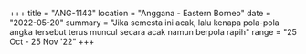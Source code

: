 +++
title = "ANG-1143"
location = "Anggana - Eastern Borneo"
date = "2022-05-20"
summary = "Jika semesta ini acak, lalu kenapa pola-pola angka tersebut terus muncul secara acak namun berpola rapih"
range = "25 Oct - 25 Nov '22"
+++